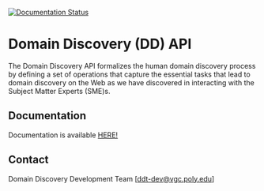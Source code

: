 [![Documentation Status](https://readthedocs.org/projects/domain-discovery-api/badge/?version=latest)](https://domain-discovery-api.readthedocs.io/en/latest/?badge=latest)
      
# Domain Discovery (DD) API

The Domain Discovery API formalizes the human domain discovery process by defining a set of operations that capture the essential tasks that lead to domain discovery on the Web as we have discovered in interacting with the Subject Matter Experts (SME)s. 

## Documentation

Documentation is available [HERE!](http://domain-discovery-api.readthedocs.io/en/latest/)

## Contact

Domain Discovery Development Team [ddt-dev@vgc.poly.edu]
